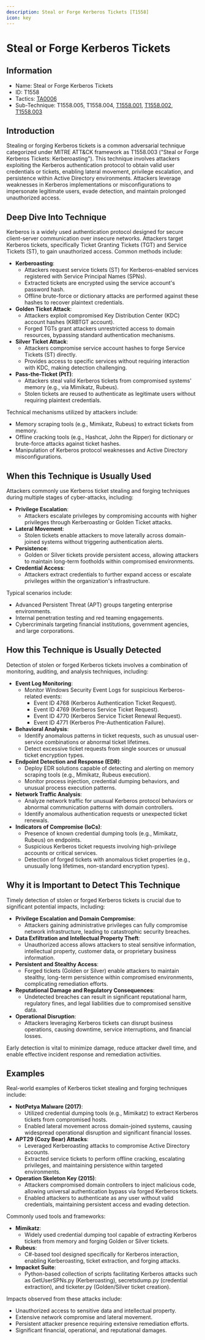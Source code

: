```yaml
---
description: Steal or Forge Kerberos Tickets [T1558]
icon: key
---
```


# Steal or Forge Kerberos Tickets

## Information

* Name: Steal or Forge Kerberos Tickets
* ID: T1558
* Tactics: [TA0006](../)
* Sub-Technique: T1558.005, T1558.004, [T1558.001](t1558.001.md), [T1558.002](t1558.002.md), [T1558.003](t1558.003.md)

## Introduction

Stealing or forging Kerberos tickets is a common adversarial technique categorized under MITRE ATT\&CK framework as T1558.003 ("Steal or Forge Kerberos Tickets: Kerberoasting"). This technique involves attackers exploiting the Kerberos authentication protocol to obtain valid user credentials or tickets, enabling lateral movement, privilege escalation, and persistence within Active Directory environments. Attackers leverage weaknesses in Kerberos implementations or misconfigurations to impersonate legitimate users, evade detection, and maintain prolonged unauthorized access.

## Deep Dive Into Technique

Kerberos is a widely used authentication protocol designed for secure client-server communication over insecure networks. Attackers target Kerberos tickets, specifically Ticket Granting Tickets (TGT) and Service Tickets (ST), to gain unauthorized access. Common methods include:

* **Kerberoasting**:
  * Attackers request service tickets (ST) for Kerberos-enabled services registered with Service Principal Names (SPNs).
  * Extracted tickets are encrypted using the service account's password hash.
  * Offline brute-force or dictionary attacks are performed against these hashes to recover plaintext credentials.
* **Golden Ticket Attack**:
  * Attackers exploit compromised Key Distribution Center (KDC) account hashes (KRBTGT account).
  * Forged TGTs grant attackers unrestricted access to domain resources, bypassing standard authentication mechanisms.
* **Silver Ticket Attack**:
  * Attackers compromise service account hashes to forge Service Tickets (ST) directly.
  * Provides access to specific services without requiring interaction with KDC, making detection challenging.
* **Pass-the-Ticket (PtT)**:
  * Attackers steal valid Kerberos tickets from compromised systems' memory (e.g., via Mimikatz, Rubeus).
  * Stolen tickets are reused to authenticate as legitimate users without requiring plaintext credentials.

Technical mechanisms utilized by attackers include:

* Memory scraping tools (e.g., Mimikatz, Rubeus) to extract tickets from memory.
* Offline cracking tools (e.g., Hashcat, John the Ripper) for dictionary or brute-force attacks against ticket hashes.
* Manipulation of Kerberos protocol weaknesses and Active Directory misconfigurations.

## When this Technique is Usually Used

Attackers commonly use Kerberos ticket stealing and forging techniques during multiple stages of cyber-attacks, including:

* **Privilege Escalation**:
  * Attackers escalate privileges by compromising accounts with higher privileges through Kerberoasting or Golden Ticket attacks.
* **Lateral Movement**:
  * Stolen tickets enable attackers to move laterally across domain-joined systems without triggering authentication alerts.
* **Persistence**:
  * Golden or Silver tickets provide persistent access, allowing attackers to maintain long-term footholds within compromised environments.
* **Credential Access**:
  * Attackers extract credentials to further expand access or escalate privileges within the organization's infrastructure.

Typical scenarios include:

* Advanced Persistent Threat (APT) groups targeting enterprise environments.
* Internal penetration testing and red teaming engagements.
* Cybercriminals targeting financial institutions, government agencies, and large corporations.

## How this Technique is Usually Detected

Detection of stolen or forged Kerberos tickets involves a combination of monitoring, auditing, and analysis techniques, including:

* **Event Log Monitoring**:
  * Monitor Windows Security Event Logs for suspicious Kerberos-related events:
    * Event ID 4768 (Kerberos Authentication Ticket Request).
    * Event ID 4769 (Kerberos Service Ticket Request).
    * Event ID 4770 (Kerberos Service Ticket Renewal Request).
    * Event ID 4771 (Kerberos Pre-Authentication Failure).
* **Behavioral Analysis**:
  * Identify anomalous patterns in ticket requests, such as unusual user-service combinations or abnormal ticket lifetimes.
  * Detect excessive ticket requests from single sources or unusual ticket encryption types.
* **Endpoint Detection and Response (EDR)**:
  * Deploy EDR solutions capable of detecting and alerting on memory scraping tools (e.g., Mimikatz, Rubeus execution).
  * Monitor process injection, credential dumping behaviors, and unusual process execution patterns.
* **Network Traffic Analysis**:
  * Analyze network traffic for unusual Kerberos protocol behaviors or abnormal communication patterns with domain controllers.
  * Identify anomalous authentication requests or unexpected ticket renewals.
* **Indicators of Compromise (IoCs)**:
  * Presence of known credential dumping tools (e.g., Mimikatz, Rubeus) on endpoints.
  * Suspicious Kerberos ticket requests involving high-privilege accounts or critical services.
  * Detection of forged tickets with anomalous ticket properties (e.g., unusually long lifetimes, non-standard encryption types).

## Why it is Important to Detect This Technique

Timely detection of stolen or forged Kerberos tickets is crucial due to significant potential impacts, including:

* **Privilege Escalation and Domain Compromise**:
  * Attackers gaining administrative privileges can fully compromise network infrastructure, leading to catastrophic security breaches.
* **Data Exfiltration and Intellectual Property Theft**:
  * Unauthorized access allows attackers to steal sensitive information, intellectual property, customer data, or proprietary business information.
* **Persistent and Stealthy Access**:
  * Forged tickets (Golden or Silver) enable attackers to maintain stealthy, long-term persistence within compromised environments, complicating remediation efforts.
* **Reputational Damage and Regulatory Consequences**:
  * Undetected breaches can result in significant reputational harm, regulatory fines, and legal liabilities due to compromised sensitive data.
* **Operational Disruption**:
  * Attackers leveraging Kerberos tickets can disrupt business operations, causing downtime, service interruptions, and financial losses.

Early detection is vital to minimize damage, reduce attacker dwell time, and enable effective incident response and remediation activities.

## Examples

Real-world examples of Kerberos ticket stealing and forging techniques include:

* **NotPetya Malware (2017)**:
  * Utilized credential dumping tools (e.g., Mimikatz) to extract Kerberos tickets from compromised hosts.
  * Enabled lateral movement across domain-joined systems, causing widespread operational disruption and significant financial losses.
* **APT29 (Cozy Bear) Attacks**:
  * Leveraged Kerberoasting attacks to compromise Active Directory accounts.
  * Extracted service tickets to perform offline cracking, escalating privileges, and maintaining persistence within targeted environments.
* **Operation Skeleton Key (2015)**:
  * Attackers compromised domain controllers to inject malicious code, allowing universal authentication bypass via forged Kerberos tickets.
  * Enabled attackers to authenticate as any user without valid credentials, maintaining persistent access and evading detection.

Commonly used tools and frameworks:

* **Mimikatz**:
  * Widely used credential dumping tool capable of extracting Kerberos tickets from memory and forging Golden or Silver tickets.
* **Rubeus**:
  * C#-based tool designed specifically for Kerberos interaction, enabling Kerberoasting, ticket extraction, and forging attacks.
* **Impacket Suite**:
  * Python-based collection of scripts facilitating Kerberos attacks such as GetUserSPNs.py (Kerberoasting), secretsdump.py (credential extraction), and ticketer.py (Golden/Silver ticket creation).

Impacts observed from these attacks include:

* Unauthorized access to sensitive data and intellectual property.
* Extensive network compromise and lateral movement.
* Persistent attacker presence requiring extensive remediation efforts.
* Significant financial, operational, and reputational damages.
